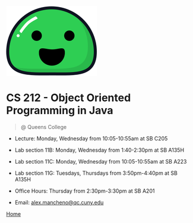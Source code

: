 ![logo](_media/icon.svg)

# CS 212 - Object Oriented Programming in Java
> @ Queens College

* Lecture: Monday, Wednesday from 10:05-10:55am at SB C205
* Lab section 11B: Monday, Wednesday from 1:40-2:30pm at SB A135H
* Lab section 11C: Monday, Wednesday from 10:05-10:55am at SB A223
* Lab section 11G: Tuesdays, Thursdays from 3:50pm-4:40pm at SB A135H


* Office Hours: Thursday from 2:30pm-3:30pm at SB A201
* Email: alex.mancheno@qc.cuny.edu 

[Home](#Home)